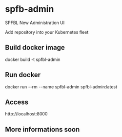# spfb-admin
SPFBL New Administration UI

Add repository into your Kubernetes fleet

## Build docker image
docker build -t spfbl-admin

## Run docker
docker run --rm --name spfbl-admin spfbl-admin:latest

## Access
http://localhost:8000


## More informations soon
